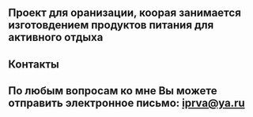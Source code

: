 Проект для оранизации, коорая занимается изготовдением продуктов питания для активного отдыха
-
Контакты
-
По любым вопросам ко мне Вы можете отправить электронное письмо: iprva@ya.ru
-

